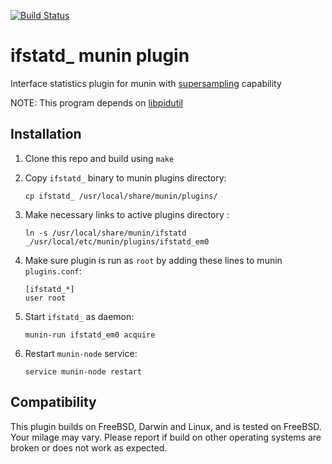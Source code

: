 [![Build Status](https://travis-ci.org/farrokhi/ifstatd.svg)](https://travis-ci.org/farrokhi/ifstatd)

# ifstatd_ munin plugin

Interface statistics plugin for munin with [supersampling](http://guide.munin-monitoring.org/en/latest/plugin/supersampling.html) capability

NOTE: This program depends on [libpidutil](https://github.com/farrokhi/libpidutil)

## Installation
1. Clone this repo and build using `make`
2. Copy `ifstatd_` binary to munin plugins directory:

	```
	cp ifstatd_ /usr/local/share/munin/plugins/
	```
3. Make necessary links to active plugins directory :

	```
	ln -s /usr/local/share/munin/ifstatd _/usr/local/etc/munin/plugins/ifstatd_em0
	```
4. Make sure plugin is run as `root` by adding these lines to munin
`plugins.conf`:

	```
	[ifstatd_*]
	user root
	```
5. Start `ifstatd_` as daemon:

	```
	munin-run ifstatd_em0 acquire
	```
6. Restart `munin-node` service:

	```
	service munin-node restart
	```

## Compatibility

This plugin builds on FreeBSD, Darwin and Linux, and is tested on FreeBSD. Your milage may vary. Please report if build on other operating systems are broken or does not work as expected.

